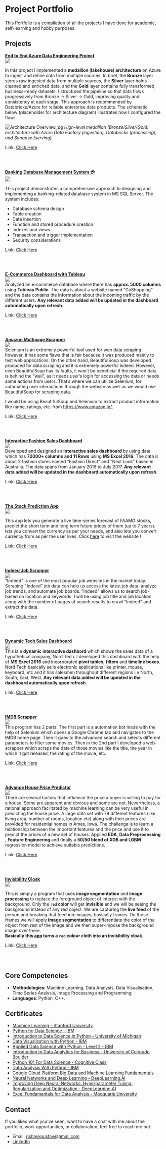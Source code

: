 
# Project Portfolio

This Portfolio is a compilation of all the projects I have done for academic, self-learning and hobby purposes.


## Projects

**[End to End Azure Data Engineering Project ](https://github.com/Kens3i/E-Com_Azure_Data_Eng_Proj/tree/main)**
<br>
![](https://media1.giphy.com/media/v1.Y2lkPTc5MGI3NjExNGJzYzJsM2pxZGR4eGx1ZXJuMnRpOGZ2azRpOXFzb3k3bm03aHAwMSZlcD12MV9pbnRlcm5hbF9naWZfYnlfaWQmY3Q9Zw/xig23UttwwCSJCa2Lh/giphy.gif)<br>


In this project I implemented a **medallion (lakehouse) architecture** on Azure to ingest and refine data from multiple sources. In brief, the **Bronze** layer stores raw ingested data from multiple sources, the **Silver** layer holds cleaned and enriched data, and the **Gold** layer contains fully transformed, business-ready datasets. I structured the pipeline so that data flows progressively from Bronze → Silver → Gold, improving quality and consistency at each stage. This approach is recommended by Databricks/Azure for reliable enterprise data products. The schematic below (placeholder for architecture diagram) illustrates how I configured the flow:

![Architecture Overview.jpg](https://github.com/Kens3i/E-Com_Azure_Data_Eng_Proj/blob/main/Images/Architecture%20Overview.jpg?raw=true) _High-level medallion (Bronze/Silver/Gold) architecture with Azure Data Factory (ingestion), Databricks (processing), and Synapse (serving)._

Link: [Click Here](https://github.com/Kens3i/E-Com_Azure_Data_Eng_Proj/tree/main)

<br>
<br>

**[Banking Database Management System 💳](https://github.com/Kens3i/Banking-Database-Management-System)**
<br>
![](https://media2.giphy.com/media/v1.Y2lkPTc5MGI3NjExeGo1ZHF2N2xzM3loemR0bGFuejc0emNpNjA0Mjl6eXRyYTZpOG1veCZlcD12MV9pbnRlcm5hbF9naWZfYnlfaWQmY3Q9Zw/ZnsPA65suj7Dtfpd3a/giphy.gif)<br>

This project demonstrates a comprehensive approach to designing and implementing a banking-related database system in MS SQL Server. The system includes:

- Database schema design
- Table creation
- Data insertion
- Function and stored procedure creation
- Indexes and views
- Transaction and trigger implementation
- Security considerations

Link: [Click Here](https://github.com/Kens3i/Banking-Database-Management-System)

<br>
<br>


**[E-Commerce Dashboard with Tableau](https://github.com/Kens3i/TableauEcommerceDataAnalysis)**
<br>
![](https://github.com/Kens3i/TableauEcommerceDataAnalysis/blob/main/Images/Tableau%20Dashboard.png?raw=true)
<br>
Analyzed an e-commerce database where there has **approx. 5000 columns** using **Tableau Public**. The data is about a website named "GoShopping" and the data contains the information about the incoming traffic by the different users. **Any relevant data added will be updated in the dashboard automatically upon refresh**.

Link: [Click Here](https://github.com/Kens3i/TableauEcommerceDataAnalysis)

<br>
<br>


**[Amazon Multipage Scrapper](https://github.com/Kens3i/Amazon-Multipage-Scrapper-using-Selenium-and-Beautiful-Soup)**
<br>
![](https://media0.giphy.com/media/vgS9c8KaZacV6XIcm9/giphy.gif?cid=ecf05e47kz0lvja06pr9cg647dk8l5p3eaqh18lcpj33p31t&rid=giphy.gif&ct=s)
<br>
Selenium is an extremely powerful tool used for  web data scraping however, it has some flaws that is fair because it was produced mainly to test web applications. On the other hand, BeautifulSoup was developed produced for data scraping and it is extremely powerful indeed. However, even BeautifulSoup has its faults, it won’t be beneficial if the required data is behind the “wall”, as it needs user’s login for accessing the data or needs some actions from users. That’s where we can utilize Selenium, for automating user interactions through the website as well as we would use BeautifulSoup for scraping data.

I would be using BeautifulSoup and Selenium to extract product information like name, ratings, etc. from https://www.amazon.in/.

Link: [Click Here](https://github.com/Kens3i/Amazon-Multipage-Scrapper-using-Selenium-and-Beautiful-Soup)

<br>
<br>

**[Interactive Fashion Sales Dashboard](https://github.com/Kens3i/ExcelSalesDashboard)**
<br>
![](https://github.com/Kens3i/ExcelSalesDashboard/blob/main/Display%20Gif.gif?raw=true)
<br>
Developed and designed an **interactive sales dashboard** by using data which has **72000+ columns and 11 Rows** using **MS Excel 2016**. The data is about 2 fashion stores named “Fashion Direct” and “Next Look” based in Australia. The data spans from January 2016 to July 2017. **Any relevant data added will be updated in the dashboard automatically upon refresh**.

Link: [Click Here](https://github.com/Kens3i/ExcelSalesDashboard)

<br>
<br>

**[The Stock Prediction App](https://github.com/Kens3i/The-Stock-Prediction-App)**
<br>
![](https://camo.githubusercontent.com/fb13d261358e042e0c52980b02e8aff2b4f39599813c99839bbc0230a4b897ff/68747470733a2f2f6d656469612e67697068792e636f6d2f6d656469612f5334313738545732526d314c572f67697068792e676966)
<br>

This app lets you generate a live time-series forecast of FAAMG stocks, predict the short term and long term future prices of them (up to 7 years), lets you convert the currency as per your needs, and also lets you convert currency from as per the user likes. Click [here](https://share.streamlit.io/kens3i/the-stock-prediction-app/main/app.py) to visit the website !

Link: [Click Here](https://github.com/Kens3i/The-Stock-Prediction-App)

<br>
<br>

**[Indeed Job Scrapper](https://github.com/Kens3i/Indeed-Multipage-Job-Scrapper)**
<br>
![](https://media4.giphy.com/media/HOyxA78TV7ZTnLDetj/giphy.gif?cid=ecf05e475kjgcmgii8s4ry06fhdvdjk3a1wbl87wsodf1u8e&rid=giphy.gif&ct=s)
<br>
"Indeed" is one of the most popular job websites in the market today. Scraping "Indeed" job data can help us access the latest job data, analyze job trends, and automate job boards. "Indeed" allows us to search job-based on location and keywords. I will be using job title and job location along with the number of pages of search results to crawl "Indeed" and extract the data.

Link: [Click Here](https://github.com/Kens3i/Indeed-Multipage-Job-Scrapper)

<br>
<br>

**[Dynamic Tech Sales Dashboard](https://github.com/Kens3i/DynamicTechSalesDashboard)**
<br>
![](https://github.com/Kens3i/DynamicTechSalesDashboard/blob/main/display%20gif.gif?raw=true)
<br>
This is a **dynamic interactive dashbord** which shows the sales data of a hypothetical company, Nord Tech. I developed this dashboard with the help of **MS Excel 2016** and incorporated **pivot tables**, **filters** and **timeline boxes**. Nord Tech basically sells electronic applications like printer, mouse, keyboard, etc and it has salesmen throughout different regions i.e North, South, East, West.  **Any relevant data added will be updated in the dashboard automatically upon refresh**.

Link: [Click Here](https://github.com/Kens3i/DynamicTechSalesDashboard)

<br>
<br>

**[IMDB Scrapper](https://github.com/Kens3i/IMDB-Scrapper-Using-Selenium-and-Beautiful-Soup)**
<br>
![](https://media1.giphy.com/media/U71a32kq0bcVGVOcuF/giphy.gif?cid=790b76110b651b13cdc503fb4421c041d20b6cbaac531763&rid=giphy.gif&ct=s)
<br>
This program has 2 parts. The first part is a automation bot made with the help of Selenium which opens a Google Chrome tab and navigates to the IMDB home page. Then it goes to the advanced search and selects different parameters to filter some movies. Then in the 2nd part I developed a web-scrapper which scraps the data of those movies like the title, the year in which it got released, the rating of the movie, etc.

Link: [Click Here](https://github.com/Kens3i/IMDB-Scrapper-Using-Selenium-and-Beautiful-Soup)

<br>
<br>

**[Advance House Price Predictor](https://github.com/Kens3i/Data-Science-And-ML-Projects/tree/main/Advance%20House%20Price%20Predictor)**
<br>
![](https://storage.googleapis.com/kaggle-competitions/kaggle/5407/media/housesbanner.png)
<br>
There are several factors that influence the price a buyer is willing to pay for a house. Some are apparent and obvious and some are not. Nevertheless, a rational approach facilitated by machine learning can be very useful in predicting the house price. A large data set with 79 different features (like living area, number of rooms, location etc) along with their prices are provided for residential homes in Ames, Iowa. The challenge is to learn a relationship between the important features and the price and use it to predict the prices of a new set of houses.
Applied **EDA**, **Data Preprocessing** , **Feature Engineering** and finally a **50/50 blend of XGB and LGBM** regression model to achieve suitable predictions.

Link: [Click Here](https://github.com/Kens3i/Data-Science-And-ML-Projects/tree/main/Advance%20House%20Price%20Predictor)

<br>
<br>


**[Invisibility Cloak](https://github.com/Kens3i/Data-Science-And-ML-Projects/tree/main/Invisibility%20Cloak%20With%20OpenCV)**
<br>
[![](https://cdn.zmescience.com/wp-content/uploads/2015/09/640_invisibility-cloak.jpg)]()
<br>

This is simply a program that uses **image segmentation** and **image processing** to replace the foreground object of interest with the background. Only the **`red` color** will get **invisible** and we will be seeing the background instead of any red object. We are capturing the **live feed** of the person and breaking that feed into images, basically frames. On those frames we will apply **image segmentation** to differentiate the color of the object from rest of the image and we then super-impose the background image over there.  
**Basically this [app](https://github.com/Kens3i/Data-Science-And-ML-Projects/blob/main/Invisibility%20Cloak%20With%20OpenCV) turns a `red` colour cloth into an invisibility cloak**.

Link: [Click Here](https://github.com/Kens3i/Data-Science-And-ML-Projects/tree/main/Invisibility%20Cloak%20With%20OpenCV)
 
<br>
<br>

## Core Competencies

-   **Methodologies**: Machine Learning, Data Analysis, Data Visualisation, Time Series Analysis, Image Processing and Programming.
-   **Languages**: Python, C++.

## Certificates

-   [Machine Learning - Stanford University](https://www.coursera.org/account/accomplishments/verify/HT98LNC96BQ8?utm_source=link&utm_medium=certificate&utm_content=cert_image&utm_campaign=sharing_cta&utm_product=course)
-   [Python for Data Science - IBM](https://www.youracclaim.com/badges/c0671789-7f84-4bbb-ab70-e2e8673bc668/linked_in_profile)
- [Introduction to Data Science in Python - University of Michigan](https://coursera.org/share/94fcfe233b3a77c8e50521d0a69ca536)
-   [Data Visualization with Python - IBM](https://courses.cognitiveclass.ai/certificates/101b13f6343844129b72efa507ec435c)
-   [Applied Data Science with Python - Level 2 - IBM](https://www.youracclaim.com/badges/59a85afb-e244-4b01-a4c8-14b0007de686/linked_in_profile)
-   [Introduction to Data Analytics for Business - University of Colorado Boulder](https://coursera.org/share/6ee3c511604b01eff0a3def71efe8564)
-   [Python 101 For Data Science - Cognitive Class](https://courses.cognitiveclass.ai/certificates/db7fed622a51429dbdd1c096b08623a6)
-   [Data Analysis With Python - IBM](https://courses.cognitiveclass.ai/certificates/103f43a5122f49f78d1efc5559f68a6c)
-   [Google Cloud Platform Big Data and Machine Learning Fundamentals](https://coursera.org/share/6488a9e3b3c06f4b87a0a970c157a361)
-   [Neural Networks and Deep Learning - DeepLearning.AI](http://coursera.org/verify/78R258X3KUNB)
- [Improving Deep Neural Networks: Hyperparameter Tuning, Regularization and Optimization - DeepLearning.AI](http://coursera.org/verify/A6ZR8BSFEVZT)
- [Excel Fundamentals for Data Analysis - Macquarie University](https://coursera.org/share/d14c7646234cc198e19667124645b316)

## Contact

If you liked what you've seen, want to have a chat with me about the portfolio, work opportunities, or collaboration, feel free to reach me out :
-   Email: rishavkoustav@gmail.com
-   [LinkedIn](https://www.linkedin.com/in/koding-senpai/)
